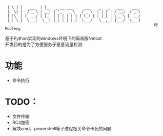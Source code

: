 ```
  _   _          _                                            
 | \ | |   ___  | |_   _ __ ___     ___    _   _   ___    ___ 
 |  \| |  / _ \ | __| | '_ ` _ \   / _ \  | | | | / __|  / _ \
 | |\  | |  __/ | |_  | | | | | | | (_) | | |_| | \__ \ |  __/
 |_| \_|  \___|  \__| |_| |_| |_|  \___/   \__,_| |___/  \___|
                                                                    By Moofeng
```
                                                    
 基于Python实现的windows环境下的简易版Netcat  
 开发目的是为了方便服务于恶意流量检测

# 功能
- 命令执行

# TODO：
- 文件传输
- RC4加密
- 解决cmd，powershell等子进程相关命令卡死的问题

